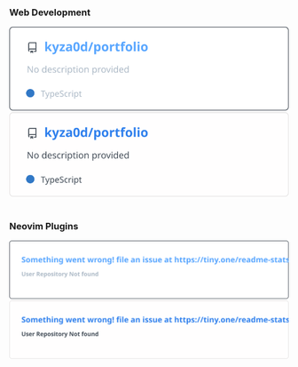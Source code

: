 ### Web Development

<div float="left"><a href="https://github.com/kyza0d/portfolio#gh-dark-mode-only"><img src="https://raw.githubusercontent.com/kyza0d/kyza0d/master/images/kyza0d-portfolio-dark.svg#gh-dark-mode-only" alt="portfolio: 👜 My portfolio showcasing a selection of my programming projects"></a>
<a href="https://github.com/kyza0d/portfolio#gh-light-mode-only"><img src="https://raw.githubusercontent.com/kyza0d/kyza0d/master/images/kyza0d-portfolio-light.svg#gh-light-mode-only" alt="portfolio: 👜 My portfolio showcasing a selection of my programming projects"></a>&nbsp;</div>

### Neovim Plugins

<div float="left"><a href="https://github.com/kyza0d/abstract.nvim#gh-dark-mode-only"><img src="https://raw.githubusercontent.com/kyza0d/kyza0d/master/images/kyza0d-abstract.nvim-dark.svg#gh-dark-mode-only" alt="abstract.nvim: "></a>
<a href="https://github.com/kyza0d/abstract.nvim#gh-light-mode-only"><img src="https://raw.githubusercontent.com/kyza0d/kyza0d/master/images/kyza0d-abstract.nvim-light.svg#gh-light-mode-only" alt="abstract.nvim: "></a>&nbsp;</div>
